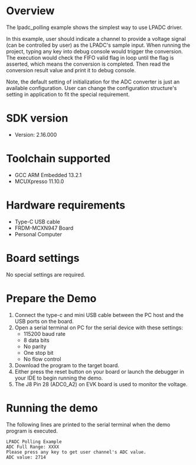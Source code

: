 Overview
========

The lpadc_polling example shows the simplest way to use LPADC driver.

In this example, user should indicate a channel to provide a voltage signal (can be controlled by user) as the LPADC's
sample input. When running the project, typing any key into debug console would trigger the conversion. The execution 
would check the FIFO valid flag in loop until the flag is asserted, which means the conversion is completed. 
Then read the conversion result value and print it to debug console.

Note, the default setting of initialization for the ADC converter is just an available configuration. User can change
the configuration structure's setting in application to fit the special requirement.


SDK version
===========
- Version: 2.16.000

Toolchain supported
===================
- GCC ARM Embedded  13.2.1
- MCUXpresso  11.10.0

Hardware requirements
=====================
- Type-C USB cable
- FRDM-MCXN947 Board
- Personal Computer

Board settings
==============
No special settings are required.

Prepare the Demo
================
1. Connect the type-c and mini USB cable between the PC host and the USB ports on the board.
2. Open a serial terminal on PC for the serial device with these settings:
    - 115200 baud rate
    - 8 data bits
    - No parity
    - One stop bit
    - No flow control
3. Download the program to the target board.
4. Either press the reset button on your board or launch the debugger in your IDE to begin running
   the demo.
5. The J8 Pin 28 (ADC0_A2) on EVK board is used to monitor the voltage.

Running the demo
================
The following lines are printed to the serial terminal when the demo program is executed.
~~~~~~~~~~~~~~~~~~~~~~~~~~~~~~~~~~~~~~~~~~~~~~~~~~~~~
LPADC Polling Example
ADC Full Range: XXXX
Please press any key to get user channel's ADC value.
ADC value: 2714
~~~~~~~~~~~~~~~~~~~~~~~~~~~~~~~~~~~~~~~~~~~~~~~~~~~~~

